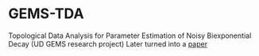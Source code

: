 # GEMS-TDA
Topological Data Analysis for Parameter Estimation of Noisy Biexponential Decay (UD GEMS research project)
Later turned into a [paper](https://www.doi.org/10.1155/cmr/6678358)
